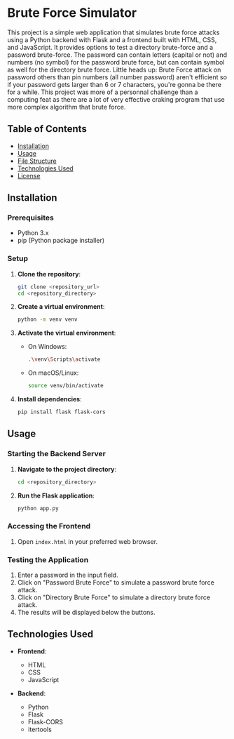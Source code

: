 # Brute Force Simulator

This project is a simple web application that simulates brute force attacks using a Python backend with Flask and a frontend built with HTML, CSS, and JavaScript. It provides options to test a directory brute-force and a password brute-force. The password can contain letters (capital or not) and numbers (no symbol) for the password brute force, but can contain symbol as well for the directory brute force. 
Little heads up: Brute Force attack on password others than pin numbers (all number password) aren't efficient so if your password gets larger than 6 or 7 characters, you're gonna be there for a while. This project was more of a personnal challenge than a computing feat as there are a lot of very effective craking program that use more complex algorithm that brute force.

## Table of Contents

- [Installation](#installation)
- [Usage](#usage)
- [File Structure](#file-structure)
- [Technologies Used](#technologies-used)
- [License](#license)

## Installation

### Prerequisites

- Python 3.x
- pip (Python package installer)

### Setup

1. **Clone the repository**:
    ```sh
    git clone <repository_url>
    cd <repository_directory>
    ```

2. **Create a virtual environment**:
    ```sh
    python -m venv venv
    ```

3. **Activate the virtual environment**:
    - On Windows:
      ```sh
      .\venv\Scripts\activate
      ```
    - On macOS/Linux:
      ```sh
      source venv/bin/activate
      ```

4. **Install dependencies**:
    ```sh
    pip install flask flask-cors
    ```

## Usage

### Starting the Backend Server

1. **Navigate to the project directory**:
    ```sh
    cd <repository_directory>
    ```

2. **Run the Flask application**:
    ```sh
    python app.py
    ```

### Accessing the Frontend

1. Open `index.html` in your preferred web browser.

### Testing the Application

1. Enter a password in the input field.
2. Click on "Password Brute Force" to simulate a password brute force attack.
3. Click on "Directory Brute Force" to simulate a directory brute force attack.
4. The results will be displayed below the buttons.

## Technologies Used

- **Frontend**:
  - HTML
  - CSS
  - JavaScript

- **Backend**:
  - Python
  - Flask
  - Flask-CORS
  - itertools

